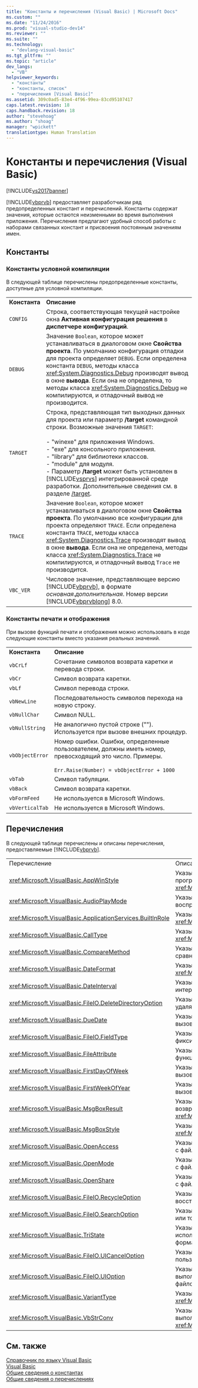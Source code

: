 ```yaml
---
title: "Константы и перечисления (Visual Basic) | Microsoft Docs"
ms.custom: ""
ms.date: "11/24/2016"
ms.prod: "visual-studio-dev14"
ms.reviewer: ""
ms.suite: ""
ms.technology: 
  - "devlang-visual-basic"
ms.tgt_pltfrm: ""
ms.topic: "article"
dev_langs: 
  - "VB"
helpviewer_keywords: 
  - "константы"
  - "константы, список"
  - "перечисления [Visual Basic]"
ms.assetid: 309c0ad5-83e4-4f96-99ea-83cd95107417
caps.latest.revision: 18
caps.handback.revision: 18
author: "stevehoag"
ms.author: "shoag"
manager: "wpickett"
translationtype: Human Translation
---
```

# Константы и перечисления (Visual Basic)
[!INCLUDE[vs2017banner](../../csharp/includes/vs2017banner.md)]

[!INCLUDE[vbprvb](../../csharp/programming-guide/concepts/linq/includes/vbprvb_md.md)] предоставляет разработчикам ряд предопределенных констант и перечислений.  Константы содержат значения, которые остаются неизменными во время выполнения приложения.  Перечисления предлагают удобный способ работы с наборами связанных констант и присвоения постоянным значениям имен.  
  
## Константы  
  
### Константы условной компиляции  
 В следующей таблице перечислены предопределенные константы, доступные для условной компиляции.  
  
|||  
|-|-|  
|**Константа**|**Описание**|  
|`CONFIG`|Строка, соответствующая текущей настройке окна **Активная конфигурация решения** в **диспетчере конфигураций**.|  
|`DEBUG`|Значение `Boolean`, которое может устанавливаться в диалоговом окне **Свойства проекта**.  По умолчанию конфигурация отладки для проекта определяет `DEBUG`.  Если определена константа `DEBUG`, методы класса <xref:System.Diagnostics.Debug> производят вывод в окне **вывода**.  Если она не определена, то методы класса <xref:System.Diagnostics.Debug> не компилируются, и отладочный вывод не производится.|  
|`TARGET`|Строка, представляющая тип выходных данных для проекта или параметр **\/target** командной строки.  Возможные значения `TARGET`:<br /><br /> -   "winexe" для приложения Windows.<br />-   "exe" для консольного приложения.<br />-   "library" для библиотеки классов.<br />-   "module" для модуля.<br />-   Параметр **\/target** может быть установлен в [!INCLUDE[vsprvs](../../csharp/includes/vsprvs_md.md)] интегрированной среде разработки.  Дополнительные сведения см. в разделе [\/target](../../visual-basic/reference/command-line-compiler/target.md).|  
|`TRACE`|Значение `Boolean`, которое может устанавливаться в диалоговом окне **Свойства проекта**.  По умолчанию все конфигурации для проекта определяют `TRACE`.  Если определена константа `TRACE`, методы класса <xref:System.Diagnostics.Trace> производят вывод в окне **вывода**.  Если она не определена, методы класса <xref:System.Diagnostics.Trace> не компилируются, и отладочный вывод `Trace` не производится.|  
|`VBC_VER`|Числовое значение, представляющее версию [!INCLUDE[vbprvb](../../csharp/programming-guide/concepts/linq/includes/vbprvb_md.md)], в формате *основная*.*дополнительная*.  Номер версии [!INCLUDE[vbprvblong](../../visual-basic/developing-apps/customizing-extending-my/includes/vbprvblong_md.md)] 8.0.|  
  
### Константы печати и отображения  
 При вызове функций печати и отображения можно использовать в коде следующие константы вместо указания реальных значений.  
  
|||  
|-|-|  
|**Константа**|**Описание**|  
|`vbCrLf`|Сочетание символов возврата каретки и перевода строки.|  
|`vbCr`|Символ возврата каретки.|  
|`vbLf`|Символ перевода строки.|  
|`vbNewLine`|Последовательность символов перехода на новую строку.|  
|`vbNullChar`|Символ NULL.|  
|`vbNullString`|Не аналогично пустой строке \(""\). Используется при вызове внешних процедур.|  
|`vbObjectError`|Номер ошибки.  Ошибки, определенные пользователем, должны иметь номер, превосходящий это число.  Примеры.<br /><br /> `Err.Raise(Number) = vbObjectError + 1000`|  
|`vbTab`|Символ табуляции.|  
|`vbBack`|Символ возврата каретки.|  
|`vbFormFeed`|Не используется в Microsoft Windows.|  
|`vbVerticalTab`|Не используется в Microsoft Windows.|  
  
## Перечисления  
 В следующей таблице перечислены и описаны перечисления, предоставляемые [!INCLUDE[vbprvb](../../csharp/programming-guide/concepts/linq/includes/vbprvb_md.md)].  
  
|||  
|-|-|  
|Перечисление|Описание|  
|<xref:Microsoft.VisualBasic.AppWinStyle>|Указывает стиль окна для использования вызванной программы при вызове функции <xref:Microsoft.VisualBasic.Interaction.Shell%2A>.|  
|<xref:Microsoft.VisualBasic.AudioPlayMode>|Указывает, как воспроизводить звуки при вызове методов воспроизведения звуков.|  
|<xref:Microsoft.VisualBasic.ApplicationServices.BuiltInRole>|Указывает тип роли для проверки при вызове метода <xref:Microsoft.VisualBasic.ApplicationServices.User.IsInRole%2A>.|  
|<xref:Microsoft.VisualBasic.CallType>|Указывает тип процедуры, вызываемой при вызове функции <xref:Microsoft.VisualBasic.Interaction.CallByName%2A>.|  
|<xref:Microsoft.VisualBasic.CompareMethod>|Указывает, как сравнивать строки при вызове функций сравнения.|  
|<xref:Microsoft.VisualBasic.DateFormat>|Указывает, как отображать даты при вызове функции <xref:Microsoft.VisualBasic.Strings.FormatDateTime%2A>.|  
|<xref:Microsoft.VisualBasic.DateInterval>|Указывает способ определения и форматирования интервалов дат при вызове функций для работы с датами.|  
|<xref:Microsoft.VisualBasic.FileIO.DeleteDirectoryOption>|Указывает, какие действия должны выполняться, когда удаляемый каталог содержит файлы или каталоги.|  
|<xref:Microsoft.VisualBasic.DueDate>|Указывает, когда должны осуществляться платежи при вызове финансовых методов.|  
|<xref:Microsoft.VisualBasic.FileIO.FieldType>|Указывает тип текстовых полей: с разделителями или фиксированной ширины.|  
|<xref:Microsoft.VisualBasic.FileAttribute>|Указывает атрибуты файла, используемые при вызове функций доступа к файлам.|  
|<xref:Microsoft.VisualBasic.FirstDayOfWeek>|Указывает первый день недели для использования при вызове функций для работы с датами.|  
|<xref:Microsoft.VisualBasic.FirstWeekOfYear>|Указывает первую неделю года для использования при вызове функций для работы с датами.|  
|<xref:Microsoft.VisualBasic.MsgBoxResult>|Указывает, какая кнопка была нажата в окне сообщения, возвращенного функцией <xref:Microsoft.VisualBasic.Interaction.MsgBox%2A>.|  
|<xref:Microsoft.VisualBasic.MsgBoxStyle>|Указывает, какие кнопки отображаются при вызове функции <xref:Microsoft.VisualBasic.Interaction.MsgBox%2A>.|  
|<xref:Microsoft.VisualBasic.OpenAccess>|Указывает, как открыть файл при вызове функций для работы с файлами.|  
|<xref:Microsoft.VisualBasic.OpenMode>|Указывает, как открыть файл при вызове функций для работы с файлами.|  
|<xref:Microsoft.VisualBasic.OpenShare>|Указывает, как открыть файл при вызове функций для работы с файлами.|  
|<xref:Microsoft.VisualBasic.FileIO.RecycleOption>|Указывает, следует ли удалить файл без возможности восстановления или поместить его в Корзину.|  
|<xref:Microsoft.VisualBasic.FileIO.SearchOption>|Указывает, следует ли выполнять поиск по всем каталогам или только по каталогам верхнего уровня.|  
|<xref:Microsoft.VisualBasic.TriState>|Указывает логическое значение `Boolean` или должно ли использоваться значение по умолчанию при вызове функций форматирования чисел.|  
|<xref:Microsoft.VisualBasic.FileIO.UICancelOption>|Указывает, что необходимо сделать при нажатии пользователем кнопки **Отмена** во время операции.|  
|<xref:Microsoft.VisualBasic.FileIO.UIOption>|Указывает, следует ли отображать диалоговое окно хода выполнения при копировании, удалении и перемещении файлов и каталогов.|  
|<xref:Microsoft.VisualBasic.VariantType>|Указывает тип объекта Variant, возвращенного функцией <xref:Microsoft.VisualBasic.Information.VarType%2A>.|  
|<xref:Microsoft.VisualBasic.VbStrConv>|Указывает, какого типа преобразование необходимо выполнить при вызове функции <xref:Microsoft.VisualBasic.Strings.StrConv%2A>.|  
  
## См. также  
 [Справочник по языку Visual Basic](../../visual-basic/language-reference/index.md)   
 [Visual Basic](../../visual-basic/index.md)   
 [Общие сведения о константах](../../visual-basic/programming-guide/language-features/constants-enums/constants-overview.md)   
 [Общие сведения о перечислениях](../../visual-basic/programming-guide/language-features/constants-enums/enumerations-overview.md)